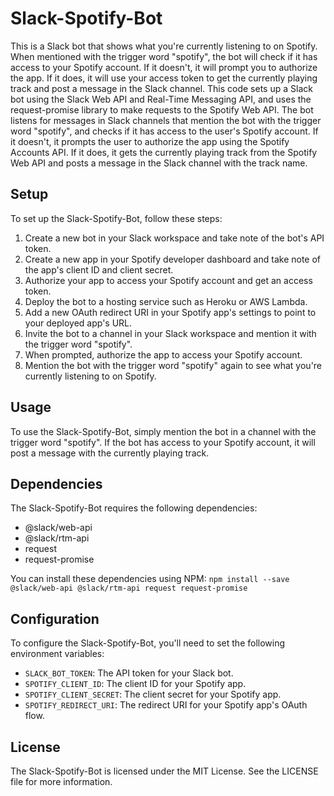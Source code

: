 # Slack-Spotify-Bot

This is a Slack bot that shows what you're currently listening to on Spotify. When mentioned with the trigger word "spotify", the bot will check if it has access to your Spotify account. If it doesn't, it will prompt you to authorize the app. If it does, it will use your access token to get the currently playing track and post a message in the Slack channel. This code sets up a Slack bot using the Slack Web API and Real-Time Messaging API, and uses the request-promise library to make requests to the Spotify Web API. The bot listens for messages in Slack channels that mention the bot with the trigger word "spotify", and checks if it has access to the user's Spotify account. If it doesn't, it prompts the user to authorize the app using the Spotify Accounts API. If it does, it gets the currently playing track from the Spotify Web API and posts a message in the Slack channel with the track name.

## Setup

To set up the Slack-Spotify-Bot, follow these steps:

1. Create a new bot in your Slack workspace and take note of the bot's API token.
2. Create a new app in your Spotify developer dashboard and take note of the app's client ID and client secret.
3. Authorize your app to access your Spotify account and get an access token.
4. Deploy the bot to a hosting service such as Heroku or AWS Lambda.
5. Add a new OAuth redirect URI in your Spotify app's settings to point to your deployed app's URL.
6. Invite the bot to a channel in your Slack workspace and mention it with the trigger word "spotify".
7. When prompted, authorize the app to access your Spotify account.
8. Mention the bot with the trigger word "spotify" again to see what you're currently listening to on Spotify.

## Usage

To use the Slack-Spotify-Bot, simply mention the bot in a channel with the trigger word "spotify". If the bot has access to your Spotify account, it will post a message with the currently playing track.

## Dependencies

The Slack-Spotify-Bot requires the following dependencies:

- @slack/web-api
- @slack/rtm-api
- request
- request-promise

You can install these dependencies using NPM: `npm install --save @slack/web-api @slack/rtm-api request request-promise`


## Configuration

To configure the Slack-Spotify-Bot, you'll need to set the following environment variables:

- `SLACK_BOT_TOKEN`: The API token for your Slack bot.
- `SPOTIFY_CLIENT_ID`: The client ID for your Spotify app.
- `SPOTIFY_CLIENT_SECRET`: The client secret for your Spotify app.
- `SPOTIFY_REDIRECT_URI`: The redirect URI for your Spotify app's OAuth flow.

## License

The Slack-Spotify-Bot is licensed under the MIT License. See the LICENSE file for more information.


